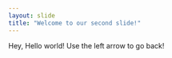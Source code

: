 ```yaml
---
layout: slide
title: "Welcome to our second slide!"
---
```

Hey, Hello world!
Use the left arrow to go back!
